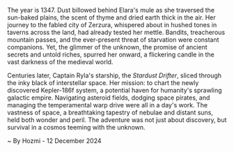 
The year is 1347.  Dust billowed behind Elara's mule as she traversed the sun-baked plains, the scent of thyme and dried earth thick in the air.  Her journey to the fabled city of Zerzura, whispered about in hushed tones in taverns across the land, had already tested her mettle. Bandits, treacherous mountain passes, and the ever-present threat of starvation were constant companions. Yet, the glimmer of the unknown, the promise of ancient secrets and untold riches, spurred her onward, a flickering candle in the vast darkness of the medieval world.

Centuries later, Captain Ryla's starship, the *Stardust Drifter*, sliced through the inky black of interstellar space.  Her mission: to chart the newly discovered Kepler-186f system, a potential haven for humanity's sprawling galactic empire.  Navigating asteroid fields, dodging space pirates, and managing the temperamental warp drive were all in a day's work.  The vastness of space, a breathtaking tapestry of nebulae and distant suns, held both wonder and peril. The adventure was not just about discovery, but survival in a cosmos teeming with the unknown.

~ By Hozmi - 12 December 2024
